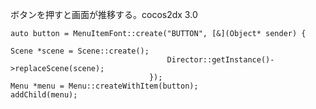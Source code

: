 ボタンを押すと画面が推移する。cocos2dx 3.0


    auto button = MenuItemFont::create("BUTTON", [&](Object* sender) {

    Scene *scene = Scene::create();
                                       Director::getInstance()->replaceScene(scene);
                                   });
    Menu *menu = Menu::createWithItem(button);
    addChild(menu);